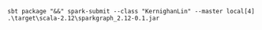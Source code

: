 
` sbt package "&&" spark-submit --class "KernighanLin" --master local[4] .\target\scala-2.12\sparkgraph_2.12-0.1.jar `